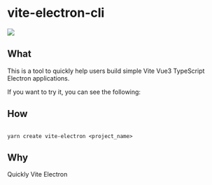 # vite-electron-cli

![](https://img.chainnews.com/upload/avatar/5930872c85bd5cf2a18ba73f5d2fa9fc.jpg-avatar)

## What

This is a tool to quickly help users build simple Vite Vue3 TypeScript Electron applications.

If you want to try it, you can see the following:



## How

```

yarn create vite-electron <project_name>

```

## Why

Quickly Vite Electron